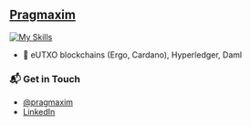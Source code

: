 ## [Pragmaxim](https://pragmaxim.com/)

[![My Skills](https://skills.thijs.gg/icons?i=scala,haskell,git,github,linux,cassandra,kubernetes,gcp,docker,py,react,ts,nodejs,vscode,idea)](https://skills.thijs.gg)

- 👷 eUTXO blockchains (Ergo, Cardano), Hyperledger, Daml


### 📬 Get in Touch
- [@pragmaxim](https://twitter.com/pragmaxim)
- [LinkedIn](https://www.linkedin.com/in/jakubliska/)
